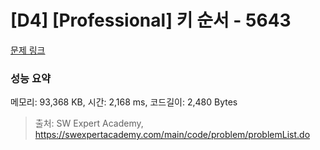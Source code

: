 # [D4] [Professional] 키 순서 - 5643 

[문제 링크](https://swexpertacademy.com/main/code/problem/problemDetail.do?contestProbId=AWXQsLWKd5cDFAUo) 

### 성능 요약

메모리: 93,368 KB, 시간: 2,168 ms, 코드길이: 2,480 Bytes



> 출처: SW Expert Academy, https://swexpertacademy.com/main/code/problem/problemList.do